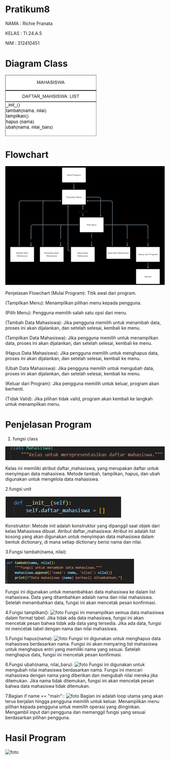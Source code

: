 # Pratikum8
NAMA : Richie Pranata

KELAS : TI.24.A.5 

NIM : 312410451
# Diagram Class
![foto](https://raw.githubusercontent.com/rich-pro12/foto1/7e4c46996be59e801118adadbe38e9ee45590fdd/Screenshot%202024-12-27%20163248.png)

# Flowchart 
![foto](https://raw.githubusercontent.com/rich-pro12/foto1/91154b47e11b9ab161dbe63a8a7aa93afb904900/Screenshot%202024-12-27%20165849%20.png)

Penjelasan Flowchart (Mulai Program): Titik awal dari program.

(Tampilkan Menu): Menampilkan pilihan menu kepada pengguna.

(Pilih Menu): Pengguna memilih salah satu opsi dari menu.

(Tambah Data Mahasiswa): Jika pengguna memilih untuk menambah data, proses ini akan dijalankan, dan setelah selesai, kembali ke menu.

(Tampilkan Data Mahasiswa): Jika pengguna memilih untuk menampilkan data, proses ini akan dijalankan, dan setelah selesai, kembali ke menu.

(Hapus Data Mahasiswa): Jika pengguna memilih untuk menghapus data, proses ini akan dijalankan, dan setelah selesai, kembali ke menu.

(Ubah Data Mahasiswa): Jika pengguna memilih untuk mengubah data, proses ini akan dijalankan, dan setelah selesai, kembali ke menu.

(Keluar dari Program): Jika pengguna memilih untuk keluar, program akan berhenti.

(Tidak Valid): Jika pilihan tidak valid, program akan kembali ke langkah untuk menampilkan menu.

# Penjelasan Program
1. fungsi class
   
![foto](https://raw.githubusercontent.com/rich-pro12/foto1/9fc05550f83dc6bf197489f639655d8e8d0f2a01/Screenshot%202024-12-27%20170256.png)

Kelas ini memiliki atribut daftar_mahasiswa, yang merupakan daftar untuk menyimpan data mahasiswa. Metode tambah, tampilkan, hapus, dan ubah digunakan untuk mengelola data mahasiswa.

2.fungsi unit

![foto](https://raw.githubusercontent.com/rich-pro12/foto1/1213603d7675dec44852d9e222d4349b8872f35b/2.%20Fungsi%20Unit%20.png)

Konstruktor: Metode init adalah konstruktor yang dipanggil saat objek dari kelas Mahasiswa dibuat. Atribut daftar_mahasiswa: Atribut ini adalah list kosong yang akan digunakan untuk menyimpan data mahasiswa dalam bentuk dictionary, di mana setiap dictionary berisi nama dan nilai.

3.Fungsi tambah(nama, nilai):

![foto](https://raw.githubusercontent.com/rich-pro12/foto1/5bca65d949df03d327ae2c02d80a79a70bd4b610/3.%20Fungsi%20Tambahan%20nama%20.jpg)

Fungsi ini digunakan untuk menambahkan data mahasiswa ke dalam list mahasiswa. Data yang ditambahkan adalah nama dan nilai mahasiswa. Setelah menambahkan data, fungsi ini akan mencetak pesan konfirmasi.

4.Fungsi tampilkan():
![foto]()
Fungsi ini menampilkan semua data mahasiswa dalam format tabel. Jika tidak ada data mahasiswa, fungsi ini akan mencetak pesan bahwa tidak ada data yang tersedia. Jika ada data, fungsi ini mencetak tabel dengan nama dan nilai mahasiswa.

5.Fungsi hapus(nama):
![foto]()
Fungsi ini digunakan untuk menghapus data mahasiswa berdasarkan nama. Fungsi ini akan menyaring list mahasiswa untuk menghapus entri yang memiliki nama yang sesuai. Setelah menghapus data, fungsi ini mencetak pesan konfirmasi.

6.Fungsi ubah(nama, nilai_baru):
![foto]()
Fungsi ini digunakan untuk mengubah nilai mahasiswa berdasarkan nama. Fungsi ini mencari mahasiswa dengan nama yang diberikan dan mengubah nilai mereka jika ditemukan. Jika nama tidak ditemukan, fungsi ini akan mencetak pesan bahwa data mahasiswa tidak ditemukan.

7.Bagian if name == "main"::
![foto]()
Bagian ini adalah loop utama yang akan terus berjalan hingga pengguna memilih untuk keluar. Menampilkan menu pilihan kepada pengguna untuk memilih operasi yang diinginkan. Mengambil input dari pengguna dan memanggil fungsi yang sesuai berdasarkan pilihan pengguna.

# Hasil Program 
![foto]()

